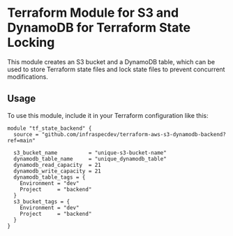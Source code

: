 # Terraform Module for S3 and DynamoDB for Terraform State Locking

This module creates an S3 bucket and a DynamoDB table, which can be used to store Terraform state files and lock state files to prevent concurrent modifications.

## Usage

To use this module, include it in your Terraform configuration like this:

```hcl
module "tf_state_backend" {
  source = "github.com/infraspecdev/terraform-aws-s3-dynamodb-backend?ref=main"

  s3_bucket_name          = "unique-s3-bucket-name"
  dynamodb_table_name     = "unique_dynamodb_table"
  dynamodb_read_capacity  = 21
  dynamodb_write_capacity = 21
  dynamodb_table_tags = {
    Environment = "dev"
    Project     = "backend"
  }
  s3_bucket_tags = {
    Environment = "dev"
    Project     = "backend"
  }
}
